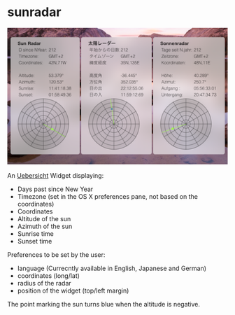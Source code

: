 # sunradar

![“Screenshot”](screenshot.png "screenshot")

An [Uebersicht](http://tracesof.net/uebersicht/) Widget displaying:

- Days past since New Year
- Timezone (set in the OS X preferences pane, not based on the coordinates)
- Coordinates
- Altitude of the sun
- Azimuth of the sun
- Sunrise time
- Sunset time

Preferences to be set by the user:
- language (Currecntly available in English, Japanese and German)
- coordinates (long/lat)
- radius of the radar
- position of the widget (top/left margin)

The point marking the sun turns blue when the altitude is negative.
